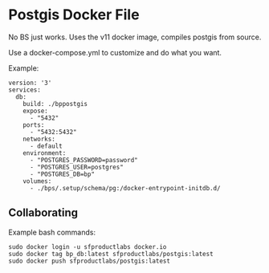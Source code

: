 # Postgis Docker File

No BS just works. Uses the v11 docker image, compiles postgis from source.

Use a docker-compose.yml to customize and do what you want.

Example:

```
version: '3'
services:
  db:
    build: ./bppostgis
    expose:
      - "5432"
    ports:
      - "5432:5432"
    networks:
      - default
    environment:
      - "POSTGRES_PASSWORD=password"
      - "POSTGRES_USER=postgres"
      - "POSTGRES_DB=bp"
    volumes:
      - ./bps/.setup/schema/pg:/docker-entrypoint-initdb.d/   
```

## Collaborating
Example bash commands:

```
sudo docker login -u sfproductlabs docker.io
sudo docker tag bp_db:latest sfproductlabs/postgis:latest
sudo docker push sfproductlabs/postgis:latest
```

